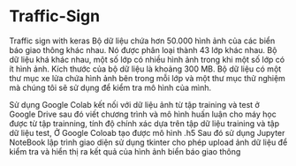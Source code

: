 # Traffic-Sign
Traffic sign with keras
Bộ dữ liệu chứa hơn 50.000 hình ảnh của các biển báo giao thông khác nhau. Nó được phân loại thành 43 lớp khác nhau. Bộ dữ liệu khá khác nhau, một số lớp có nhiều hình ảnh trong khi một số lớp có ít hình ảnh. Kích thước của bộ dữ liệu là khoảng 300 MB. Bộ dữ liệu có một thư mục xe lửa chứa hình ảnh bên trong mỗi lớp và một thư mục thử nghiệm mà chúng tôi sẽ sử dụng để kiểm tra mô hình của mình. 

Sử dụng Google Colab kết nối với dữ liệu ảnh từ tập training và test ở Google Drive sau đó viết chương trình và mô hình huấn luận cho máy học được từ tập trainning, tính độ chính xác dựa trên tập dữ liệu training và tập dữ liệu test, Ở Google Coloab tạo được mô hình .h5
 Sau đó sử dụng Jupyter NoteBook lập trình giao diện sử dụng tkinter cho phép upload ảnh dữ liệu để kiểm tra và hiển thị ra kết quả của hình ảnh biển báo giao thông

